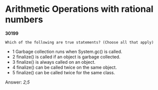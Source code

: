 Arithmetic Operations with rational numbers
===========================================
**30199**
```
Which of the following are true statements? (Choose all that apply)
```


- 1 Garbage collection runs when System.gc() is called.
- 2 finalize() is called if an object is garbage collected.
- 3 finalize() is always called on an object.
- 4 finalize() can be called twice on the same object.
- 5 finalize() can be called twice for the same class.

Answer: *2;5*

